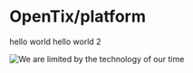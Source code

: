 # OpenTix/platform

hello world
hello world 2

![We are limited by the technology of our time](https://i.imgflip.com/5qijoj.png?a482136)
